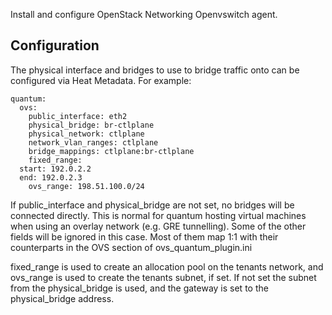 Install and configure OpenStack Networking Openvswitch agent.

Configuration
-------------

The physical interface and bridges to use to bridge traffic onto can be
configured via Heat Metadata. For example:

    quantum:
      ovs:
        public_interface: eth2
        physical_bridge: br-ctlplane
        physical_network: ctlplane
        network_vlan_ranges: ctlplane
        bridge_mappings: ctlplane:br-ctlplane
        fixed_range: 
	  start: 192.0.2.2
	  end: 192.0.2.3
        ovs_range: 198.51.100.0/24

If public\_interface and physical\_bridge are not set, no bridges will be
connected directly. This is normal for quantum hosting virtual machines
when using an overlay network (e.g. GRE tunnelling). Some of the
other fields will be ignored in this case. Most of them map 1:1 with their
counterparts in the OVS section of ovs\_quantum\_plugin.ini

fixed\_range is used to create an allocation pool on the tenants network, and
ovs\_range is used to create the tenants subnet, if set. If not set the subnet
from the physical\_bridge is used, and the gateway is set to the
physical\_bridge address.
